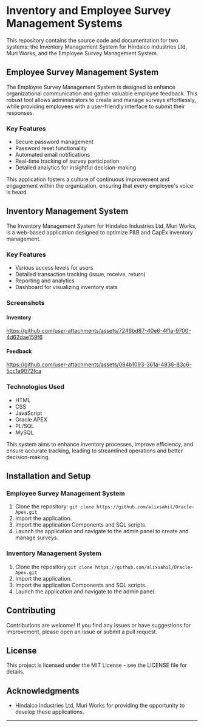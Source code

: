 # Inventory and Employee Survey Management Systems

This repository contains the source code and documentation for two systems: the Inventory Management System for Hindalco Industries Ltd, Muri Works, and the Employee Survey Management System. 

## Employee Survey Management System

The Employee Survey Management System is designed to enhance organizational communication and gather valuable employee feedback. This robust tool allows administrators to create and manage surveys effortlessly, while providing employees with a user-friendly interface to submit their responses. 

### Key Features

- Secure password management
- Password reset functionality
- Automated email notifications
- Real-time tracking of survey participation
- Detailed analytics for insightful decision-making

This application fosters a culture of continuous improvement and engagement within the organization, ensuring that every employee's voice is heard.

## Inventory Management System

The Inventory Management System for Hindalco Industries Ltd, Muri Works, is a web-based application designed to optimize P&B and CapEx inventory management.

### Key Features

- Various access levels for users
- Detailed transaction tracking (issue, receive, return)
- Reporting and analytics
- Dashboard for visualizing inventory stats

### Screenshots

#### Inventory 
https://github.com/user-attachments/assets/7246bd87-40e6-4f1a-9700-4d62dae159f6


#### Feedback
https://github.com/user-attachments/assets/084b1093-361a-4836-83c6-5cc1a9072fca



### Technologies Used

- HTML
- CSS
- JavaScript
- Oracle APEX
- PL/SQL
- MySQL

This system aims to enhance inventory processes, improve efficiency, and ensure accurate tracking, leading to streamlined operations and better decision-making.

## Installation and Setup

### Employee Survey Management System

1. Clone the repository: `git clone https://github.com/alixsahil/Oracle-Apex.git`
2. Import the application.
3. Import the application Components and SQL scripts.
4. Launch the application and navigate to the admin panel to create and manage surveys.

### Inventory Management System

1. Clone the repository:`git clone https://github.com/alixsahil/Oracle-Apex.git`
2. Import the application.
3. Import the application Components and SQL scripts.
4. Launch the application and navigate to the admin panel.

## Contributing

Contributions are welcome! If you find any issues or have suggestions for improvement, please open an issue or submit a pull request.

## License

This project is licensed under the MIT License - see the LICENSE file for details.

## Acknowledgments

- Hindalco Industries Ltd, Muri Works for providing the opportunity to develop these applications.


---


